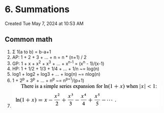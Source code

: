 # 6. Summations
Created Tue May 7, 2024 at 10:53 AM

## Common math
1. Σ 1(a to b) = b-a+1
2. AP: 1 + 2 + 3 + ... + n = n \* (n+1) / 2
3. GP: 1 + x + x<sup>2</sup> + x<sup>3</sup> + ... + x<sup>n-1</sup> = (x<sup>n</sup> - 1)/(x-1)
4. HP: 1 + 1/2 + 1/3 + 1/4 + ... + 1/n ~= log(n)
5. log1 + log2 + log3 + ... + log(n) ~= nlog(n)
6. 1 + 2<sup>p</sup> + 3<sup>p</sup> + ... + n<sup>p</sup> ~= n<sup>p+1</sup>/(p+1)
7. ![](../../../../assets/6-Summations-image-1-23f8dd9b.png)